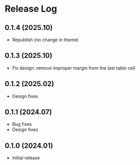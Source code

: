 
# Release Log

## 0.1.4 (2025.10)

- Republish (no change in theme)

## 0.1.3 (2025.10)

- Fix design: remove improper margin from the last table cell

## 0.1.2 (2025.02)

- Design fixes

## 0.1.1 (2024.07)

- Bug fixes
- Design fixes

## 0.1.0 (2024.01)

- Initial release